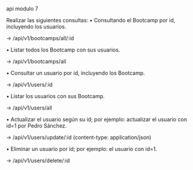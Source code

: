 api modulo 7

Realizar las siguientes consultas:
• Consultando el Bootcamp por id, incluyendo los usuarios.

  -> /api/v1/bootcamps/all/:id

• Listar todos los Bootcamp con sus usuarios.

  -> /api/v1/bootcamps/all

• Consultar un usuario por id, incluyendo los Bootcamp.

  -> /api/v1/users/:id

• Listar los usuarios con sus Bootcamp.

  -> /api/v1/users/all

• Actualizar el usuario según su id; por ejemplo: actualizar el usuario con id=1 por Pedro
Sánchez.

  -> /api/v1/users/update/:id    (content-type: application/json)

• Eliminar un usuario por id; por ejemplo: el usuario con id=1.

  -> /api/v1/users/delete/:id
